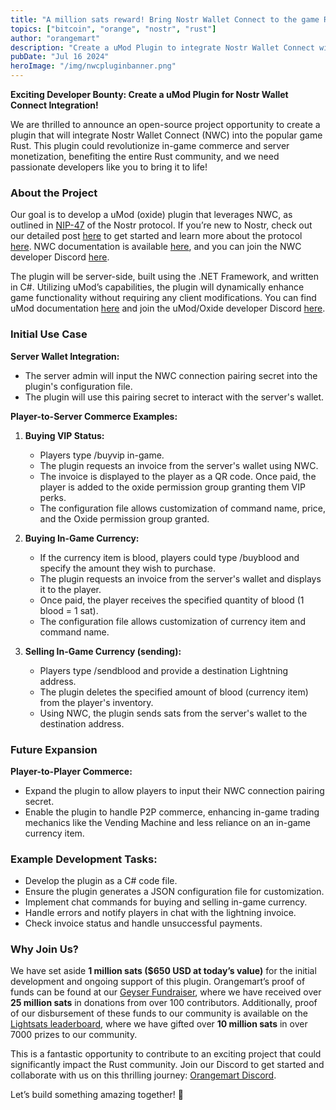 ```yaml
---
title: "A million sats reward! Bring Nostr Wallet Connect to the game RUST"
topics: ["bitcoin", "orange", "nostr", "rust"]
author: "orangemart"
description: "Create a uMod Plugin to integrate Nostr Wallet Connect with RUST"
pubDate: "Jul 16 2024"
heroImage: "/img/nwcpluginbanner.png"
---
```


**Exciting Developer Bounty: Create a uMod Plugin for Nostr Wallet Connect Integration!**

We are thrilled to announce an open-source project opportunity to create a plugin that will integrate Nostr Wallet Connect (NWC) into the popular game Rust. This plugin could revolutionize in-game commerce and server monetization, benefiting the entire Rust community, and we need passionate developers like you to bring it to life!

### About the Project
Our goal is to develop a uMod (oxide) plugin that leverages NWC, as outlined in [NIP-47](https://github.com/nostr-protocol/nips/blob/master/47.md) of the Nostr protocol. If you’re new to Nostr, check out our detailed post [here](https://www.orangem.art/blog/nostr) to get started and learn more about the protocol [here](https://nostr.org/). NWC documentation is available [here](https://docs.nwc.dev/), and you can join the NWC developer Discord [here](https://discord.gg/PRhQPZCmeF).

The plugin will be server-side, built using the .NET Framework, and written in C#. Utilizing uMod’s capabilities, the plugin will dynamically enhance game functionality without requiring any client modifications. You can find uMod documentation [here](https://umod.org/documentation/api/overview) and join the uMod/Oxide developer Discord [here](https://discord.gg/HdhSD8aBXD).

### Initial Use Case
**Server Wallet Integration:**
- The server admin will input the NWC connection pairing secret into the plugin's configuration file.
- The plugin will use this pairing secret to interact with the server's wallet.

**Player-to-Server Commerce Examples:**
1. **Buying VIP Status:**
   - Players type /buyvip in-game.
   - The plugin requests an invoice from the server's wallet using NWC.
   - The invoice is displayed to the player as a QR code. Once paid, the player is added to the oxide permission group granting them VIP perks.
   - The configuration file allows customization of command name, price, and the Oxide permission group granted.

2. **Buying In-Game Currency:**
   - If the currency item is blood, players could type /buyblood and specify the amount they wish to purchase.
   - The plugin requests an invoice from the server's wallet and displays it to the player.
   - Once paid, the player receives the specified quantity of blood (1 blood = 1 sat).
   - The configuration file allows customization of currency item and command name.

3. **Selling In-Game Currency (sending):**
   - Players type /sendblood and provide a destination Lightning address.
   - The plugin deletes the specified amount of blood (currency item) from the player's inventory.
   - Using NWC, the plugin sends sats from the server's wallet to the destination address.

### Future Expansion
**Player-to-Player Commerce:**
- Expand the plugin to allow players to input their NWC connection pairing secret.
- Enable the plugin to handle P2P commerce, enhancing in-game trading mechanics like the Vending Machine and less reliance on an in-game currency item. 

### Example Development Tasks:
- Develop the plugin as a C# code file.
- Ensure the plugin generates a JSON configuration file for customization.
- Implement chat commands for buying and selling in-game currency.
- Handle errors and notify players in chat with the lightning invoice.
- Check invoice status and handle unsuccessful payments.

### Why Join Us?
We have set aside **1 million sats ($650 USD at today’s value)** for the initial development and ongoing support of this plugin. Orangemart’s proof of funds can be found at our [Geyser Fundraiser](https://geyser.fund/project/orange), where we have received over **25 million sats** in donations from over 100 contributors. Additionally, proof of our disbursement of these funds to our community is available on the [Lightsats leaderboard](https://lightsats.com/leaderboard), where we have gifted over **10 million sats** in over 7000 prizes to our community.

This is a fantastic opportunity to contribute to an exciting project that could significantly impact the Rust community. Join our Discord to get started and collaborate with us on this thrilling journey: [Orangemart Discord](https://dsc.gg/orangemart).

Let’s build something amazing together! 🚀